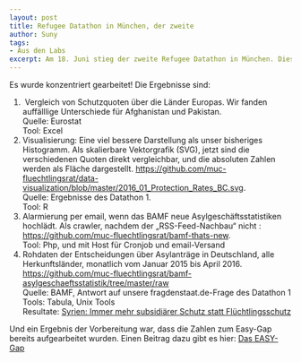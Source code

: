 ```yaml
---
layout: post
title: Refugee Datathon in München, der zweite
author: Suny
tags:
- Aus den Labs
excerpt: Am 18. Juni stieg der zweite Refugee Datathon in München. Diesmal im WERK1 gemeinsam von Welcome Help e.V. und OK Lab München veranstaltet.
---
```


<p>Es wurde konzentriert gearbeitet! Die Ergebnisse sind:</p>
<ol>
<li>&nbsp;Vergleich von Schutzquoten über die Länder Europas. Wir fanden auffälllige Unterschiede für Afghanistan und Pakistan.<br>
Quelle: Eurostat<br>
Tool: Excel</li>
<li>Visualisierung: Eine viel bessere Darstellung als unser bisheriges Histogramm. Als skalierbare Vektorgrafik (SVG), jetzt sind die verschiedenen Quoten direkt vergleichbar, und die absoluten Zahlen werden als Fläche dargestellt.&nbsp;<a class="linkified" title="https://github.com/muc-fluechtlingsrat/data-visualization/blob/master/2016_01_Protection_Rates_BC.svg" href="https://github.com/muc-fluechtlingsrat/data-visualization/blob/master/2016_01_Protection_Rates_BC.svg" target="_blank" rel="nofollow">https://github.com/muc-fluechtlingsrat/data-visualization/blob/master/2016_01_Protection_Rates_BC.svg</a>.<br>
Quelle: Ergebnisse des Datathon 1.<br>
Tool: R</li>
<li>Alarmierung per email, wenn das BAMF neue Asylgeschäftsstatistiken hochlädt. Als crawler, nachdem der „RSS-Feed-Nachbau“ nicht : <a class="linkified" title="https://github.com/muc-fluechtlingsrat/bamf-thats-new" href="https://github.com/muc-fluechtlingsrat/bamf-thats-new" target="_blank" rel="nofollow">https://github.com/muc-fluechtlingsrat/bamf-thats-new</a>.<br>
Tool: Php, und mit Host für Cronjob und email-Versand</li>
<li>Rohdaten der Entscheidungen über Asylanträge in Deutschland, alle Herkunftsländer, monatlich vom&nbsp;Januar 2015 bis April 2016. <a class="linkified" title="https://github.com/muc-fluechtlingsrat/bamf-asylgeschaeftsstatistik/tree/master/raw" href="https://github.com/muc-fluechtlingsrat/bamf-asylgeschaeftsstatistik/tree/master/raw" target="_blank" rel="nofollow">https://github.com/muc-fluechtlingsrat/bamf-asylgeschaeftsstatistik/tree/master/raw</a><br>
Quelle: BAMF, Antwort auf unsere fragdenstaat.de-Frage des Datathon 1<br>
Tools: Tabula, Unix Tools<br>
Resultate:&nbsp;<a href="https://refugee-datathon-muc.org/syrien-immer-mehr-subsidiaerer-schutz-statt-fluechtlingsschutz/">Syrien: Immer mehr subsidiärer Schutz statt Flüchtlingsschutz</a></li>
</ol>
<p>Und ein Ergebnis der Vorbereitung war, dass die Zahlen zum Easy-Gap bereits aufgearbeitet wurden. Einen Beitrag dazu gibt es hier:&nbsp;<a href="https://refugee-datathon-muc.org/das-easy-gap/">Das EASY-Gap</a>
